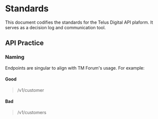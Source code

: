 # Standards

This document codifies the standards for the Telus Digital API plaform. It serves as a decision log and communication tool.

## API Practice

### Naming

Endpoints are singular to align with TM Forum's usage. For example:

#### Good

> /v1/customer

#### Bad

> /v1/customers

